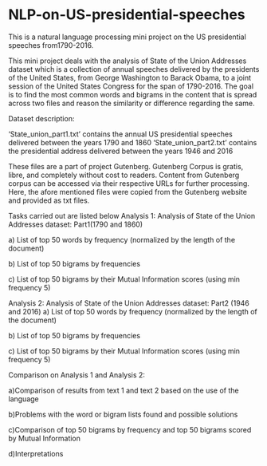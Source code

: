 # NLP-on-US-presidential-speeches
This is a natural language processing mini project on the US presidential speeches from1790-2016.


This mini project deals with the analysis of State of the Union Addresses dataset which is a
collection of annual speeches delivered by the presidents of the United States, from George
Washington to Barack Obama, to a joint session of the United States Congress for the span of
1790-2016. The goal is to find the most common words and bigrams in the content that is
spread across two files and reason the similarity or difference regarding the same.


Dataset description:


‘State_union_part1.txt’ contains the annual US presidential speeches delivered between the years 1790 and 1860
‘State_union_part2.txt’ contains the presidential address delivered between the years 1946 and 2016



These files are a part of project Gutenberg. Gutenberg Corpus is gratis, libre, and completely without cost to readers. 
Content from Gutenberg corpus can be accessed via their respective URLs for further processing. 
Here, the afore mentioned files were copied from the Gutenberg website and provided as txt files.


Tasks carried out are listed below
Analysis 1: Analysis of State of the Union Addresses dataset: Part1(1790 and 1860)

a) List of top 50 words by frequency (normalized by the length of the document) 

b) List of top 50 bigrams by frequencies

c) List of top 50 bigrams by their Mutual Information scores (using min frequency 5) 


Analysis 2: Analysis of State of the Union Addresses dataset: Part2 (1946 and 2016)
a) List of top 50 words by frequency (normalized by the length of the document) 

b) List of top 50 bigrams by frequencies 

c) List of top 50 bigrams by their Mutual Information scores (using min frequency 5) 


Comparison on Analysis 1 and Analysis 2: 

a)Comparison of results from text 1 and text 2 based on the use of the language 

b)Problems with the word or bigram lists found and possible solutions 

c)Comparison of top 50 bigrams by frequency and top 50 bigrams scored by Mutual Information

d)Interpretations
